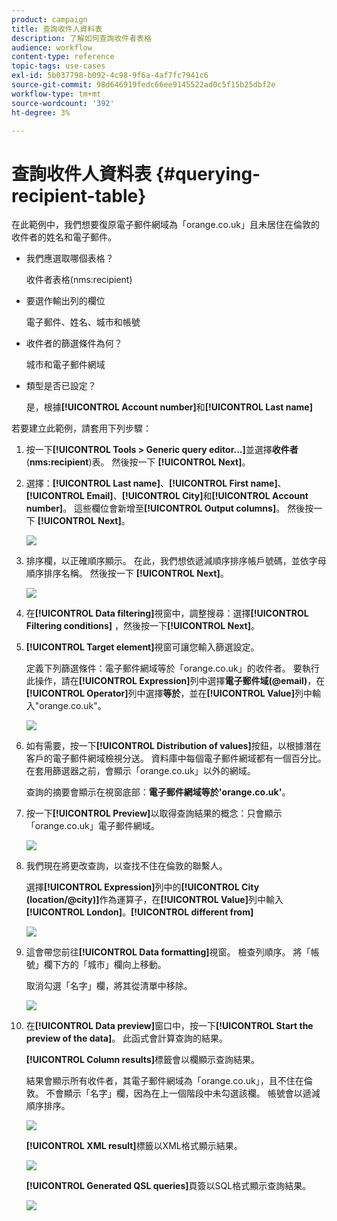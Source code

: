 ```yaml
---
product: campaign
title: 查詢收件人資料表
description: 了解如何查詢收件者表格
audience: workflow
content-type: reference
topic-tags: use-cases
exl-id: 5b037798-b092-4c98-9f6a-4af7fc7941c6
source-git-commit: 98d646919fedc66ee9145522ad0c5f15b25dbf2e
workflow-type: tm+mt
source-wordcount: '392'
ht-degree: 3%

---
```


# 查詢收件人資料表 {#querying-recipient-table}

在此範例中，我們想要復原電子郵件網域為「orange.co.uk」且未居住在倫敦的收件者的姓名和電子郵件。

* 我們應選取哪個表格？

   收件者表格(nms:recipient)

* 要選作輸出列的欄位

   電子郵件、姓名、城市和帳號

* 收件者的篩選條件為何？

   城市和電子郵件網域

* 類型是否已設定？

   是，根據&#x200B;**[!UICONTROL Account number]**&#x200B;和&#x200B;**[!UICONTROL Last name]**

若要建立此範例，請套用下列步驟：

1. 按一下&#x200B;**[!UICONTROL Tools > Generic query editor...]**&#x200B;並選擇&#x200B;**收件者**(**nms:recipient**)表。 然後按一下 **[!UICONTROL Next]**。
1. 選擇：**[!UICONTROL Last name]**、**[!UICONTROL First name]**、**[!UICONTROL Email]**、**[!UICONTROL City]**&#x200B;和&#x200B;**[!UICONTROL Account number]**。 這些欄位會新增至&#x200B;**[!UICONTROL Output columns]**。 然後按一下 **[!UICONTROL Next]**。

   ![](assets/query_editor_03.png)

1. 排序欄，以正確順序顯示。 在此，我們想依遞減順序排序帳戶號碼，並依字母順序排序名稱。 然後按一下 **[!UICONTROL Next]**。

   ![](assets/query_editor_04.png)

1. 在&#x200B;**[!UICONTROL Data filtering]**&#x200B;視窗中，調整搜尋：選擇&#x200B;**[!UICONTROL Filtering conditions]** ，然後按一下&#x200B;**[!UICONTROL Next]**。
1. **[!UICONTROL Target element]**&#x200B;視窗可讓您輸入篩選設定。

   定義下列篩選條件：電子郵件網域等於「orange.co.uk」的收件者。 要執行此操作，請在&#x200B;**[!UICONTROL Expression]**&#x200B;列中選擇&#x200B;**電子郵件域(@email)**，在&#x200B;**[!UICONTROL Operator]**&#x200B;列中選擇&#x200B;**等於**，並在&#x200B;**[!UICONTROL Value]**&#x200B;列中輸入&quot;orange.co.uk&quot;。

   ![](assets/query_editor_05.png)

1. 如有需要，按一下&#x200B;**[!UICONTROL Distribution of values]**&#x200B;按鈕，以根據潛在客戶的電子郵件網域檢視分送。 資料庫中每個電子郵件網域都有一個百分比。 在套用篩選器之前，會顯示「orange.co.uk」以外的網域。

   查詢的摘要會顯示在視窗底部：**電子郵件網域等於&#39;orange.co.uk&#39;**。

1. 按一下&#x200B;**[!UICONTROL Preview]**&#x200B;以取得查詢結果的概念：只會顯示「orange.co.uk」電子郵件網域。

   ![](assets/query_editor_nveau_17.png)

1. 我們現在將更改查詢，以查找不住在倫敦的聯繫人。

   選擇&#x200B;**[!UICONTROL Expression]**&#x200B;列中的&#x200B;**[!UICONTROL City (location/@city)]**&#x200B;作為運算子，在&#x200B;**[!UICONTROL Value]**&#x200B;列中輸入&#x200B;**[!UICONTROL London]**。**[!UICONTROL different from]**

   ![](assets/query_editor_08.png)

1. 這會帶您前往&#x200B;**[!UICONTROL Data formatting]**&#x200B;視窗。 檢查列順序。 將「帳號」欄下方的「城市」欄向上移動。

   取消勾選「名字」欄，將其從清單中移除。

   ![](assets/query_editor_nveau_15.png)

1. 在&#x200B;**[!UICONTROL Data preview]**&#x200B;窗口中，按一下&#x200B;**[!UICONTROL Start the preview of the data]**。 此函式會計算查詢的結果。

   **[!UICONTROL Column results]**&#x200B;標籤會以欄顯示查詢結果。

   結果會顯示所有收件者，其電子郵件網域為「orange.co.uk」，且不住在倫敦。 不會顯示「名字」欄，因為在上一個階段中未勾選該欄。 帳號會以遞減順序排序。

   ![](assets/query_editor_nveau_12.png)

   **[!UICONTROL XML result]**&#x200B;標籤以XML格式顯示結果。

   ![](assets/query_editor_nveau_13.png)

   **[!UICONTROL Generated QSL queries]**&#x200B;頁簽以SQL格式顯示查詢結果。

   ![](assets/query_editor_nveau_14.png)
